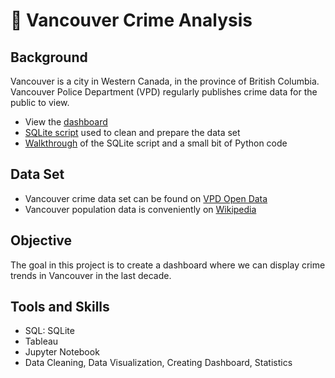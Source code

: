 # :police_car: Vancouver Crime Analysis

## Background 
Vancouver is a city in Western Canada, in the province of British Columbia. Vancouver Police Department (VPD) regularly publishes crime data for the public to view.  

- View the [dashboard](https://public.tableau.com/views/Vancouver_Crime_Trends/VancouverCrimes?:language=en-US&:display_count=n&:origin=viz_share_link)
- [SQLite script](https://github.com/audreypar/Vancouver_Crime_Analysis/blob/main/SQL_files/vancouver_crime_query.sql) used to clean and prepare the data set
- [Walkthrough](https://github.com/audreypar/Vancouver_Crime_Analysis/blob/main/SQL_files/query_walkthrough.ipynb) of the SQLite script and a small bit of Python code  

## Data Set  
- Vancouver crime data set can be found on [VPD Open Data](https://geodash.vpd.ca/opendata/)
- Vancouver population data is conveniently on [Wikipedia](https://en.wikipedia.org/wiki/Vancouver#Demographics)

## Objective 
The goal in this project is to create a dashboard where we can display crime trends in Vancouver in the last decade.

## Tools and Skills 
- SQL: SQLite  
- Tableau  
- Jupyter Notebook  
- Data Cleaning, Data Visualization, Creating Dashboard, Statistics
